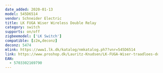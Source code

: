```yaml
---
date_added: 2020-01-13
model: 545D6514
vendor: Schneider Electric 
title: LK FUGA Wiser Wireless Double Relay
category: switch
supports: on/off
zigbeemodel: ['LK Switch']
compatible: [z2m,deconz]
deconz: 5474
mlink: https://www1.lk.dk/katalog/nmkatalog.ph7?vnr=545D6514
link: https://www.proshop.dk/Lauritz-Knudsen/LK-FUGA-Wiser-traadloes-dobbelt-relae-1-modul-hvid/2929891
EAN:
  - 5703302169790
---
```

